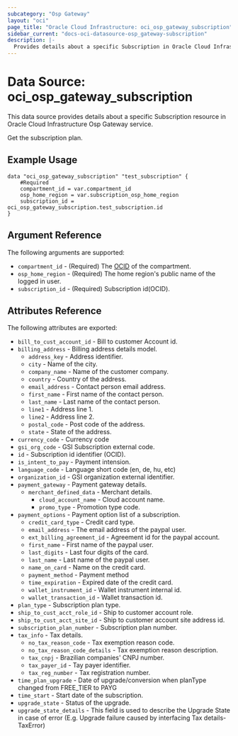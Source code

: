 ```yaml
---
subcategory: "Osp Gateway"
layout: "oci"
page_title: "Oracle Cloud Infrastructure: oci_osp_gateway_subscription"
sidebar_current: "docs-oci-datasource-osp_gateway-subscription"
description: |-
  Provides details about a specific Subscription in Oracle Cloud Infrastructure Osp Gateway service
---
```


# Data Source: oci_osp_gateway_subscription
This data source provides details about a specific Subscription resource in Oracle Cloud Infrastructure Osp Gateway service.

Get the subscription plan.

## Example Usage

```hcl
data "oci_osp_gateway_subscription" "test_subscription" {
	#Required
	compartment_id = var.compartment_id
	osp_home_region = var.subscription_osp_home_region
	subscription_id = oci_osp_gateway_subscription.test_subscription.id
}
```

## Argument Reference

The following arguments are supported:

* `compartment_id` - (Required) The [OCID](https://docs.cloud.oracle.com/iaas/Content/General/Concepts/identifiers.htm) of the compartment. 
* `osp_home_region` - (Required) The home region's public name of the logged in user. 
* `subscription_id` - (Required) Subscription id(OCID).


## Attributes Reference

The following attributes are exported:

* `bill_to_cust_account_id` - Bill to customer Account id.
* `billing_address` - Billing address details model.
	* `address_key` - Address identifier.
	* `city` - Name of the city.
	* `company_name` - Name of the customer company.
	* `country` - Country of the address.
	* `email_address` - Contact person email address.
	* `first_name` - First name of the contact person.
	* `last_name` - Last name of the contact person.
	* `line1` - Address line 1.
	* `line2` - Address line 2.
	* `postal_code` - Post code of the address.
	* `state` - State of the address.
* `currency_code` - Currency code
* `gsi_org_code` - GSI Subscription external code.
* `id` - Subscription id identifier (OCID).
* `is_intent_to_pay` - Payment intension.
* `language_code` - Language short code (en, de, hu, etc)
* `organization_id` - GSI organization external identifier.
* `payment_gateway` - Payment gateway details.
	* `merchant_defined_data` - Merchant details.
		* `cloud_account_name` - Cloud account name.
		* `promo_type` - Promotion type code.
* `payment_options` - Payment option list of a subscription.
	* `credit_card_type` - Credit card type.
	* `email_address` - The email address of the paypal user.
	* `ext_billing_agreement_id` - Agreement id for the paypal account.
	* `first_name` - First name of the paypal user.
	* `last_digits` - Last four digits of the card.
	* `last_name` - Last name of the paypal user.
	* `name_on_card` - Name on the credit card.
	* `payment_method` - Payment method
	* `time_expiration` - Expired date of the credit card.
	* `wallet_instrument_id` - Wallet instrument internal id.
	* `wallet_transaction_id` - Wallet transaction id.
* `plan_type` - Subscription plan type.
* `ship_to_cust_acct_role_id` - Ship to customer account role.
* `ship_to_cust_acct_site_id` - Ship to customer account site address id.
* `subscription_plan_number` - Subscription plan number.
* `tax_info` - Tax details.
	* `no_tax_reason_code` - Tax exemption reason code.
	* `no_tax_reason_code_details` - Tax exemption reason description.
	* `tax_cnpj` - Brazilian companies' CNPJ number.
	* `tax_payer_id` - Tay payer identifier.
	* `tax_reg_number` - Tax registration number.
* `time_plan_upgrade` - Date of upgrade/conversion when planType changed from FREE_TIER to PAYG
* `time_start` - Start date of the subscription.
* `upgrade_state` - Status of the upgrade.
* `upgrade_state_details` - This field is used to describe the Upgrade State in case of error (E.g. Upgrade failure caused by interfacing Tax details- TaxError)

